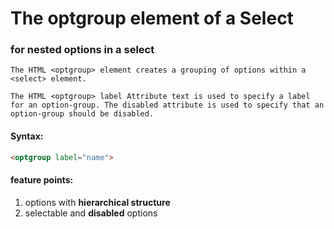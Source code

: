 The optgroup element of a Select
================================

### for nested options in a select

```text
The HTML <optgroup> element creates a grouping of options within a <select> element.

The HTML <optgroup> label Attribute text is used to specify a label for an option-group. The disabled attribute is used to specify that an option-group should be disabled. 
```

#### Syntax:
```html
<optgroup label="name">
```

#### feature points: 
1. options with **hierarchical structure**
2. selectable and **disabled** options